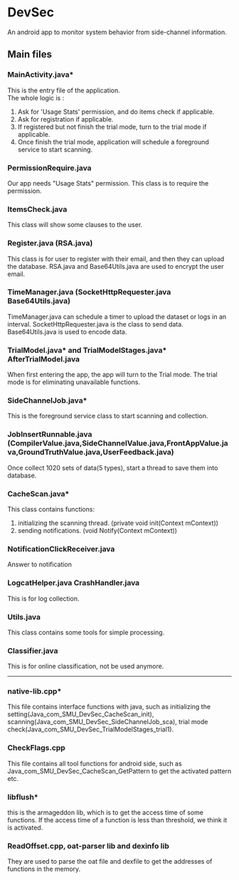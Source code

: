 # DevSec
An android app to monitor system behavior from side-channel information.

## Main files
### MainActivity.java*
This is the entry file of the application.   
The whole logic is :  
1. Ask for 'Usage Stats' permission, and do items check if applicable.
2. Ask for registration if applicable.
3. If registered but not finish the trial mode, turn to the trial mode if applicable.
4. Once finish the trial mode, application will schedule a foreground service to start scanning.

### PermissionRequire.java
Our app needs "Usage Stats" permission. This class is to require the permission.

### ItemsCheck.java
This class will show some clauses to the user.

### Register.java (RSA.java)
This class is for user to register with their email, and then they can upload the database. RSA.java and Base64Utils.java are used to encrypt the user email.

### TimeManager.java (SocketHttpRequester.java Base64Utils.java)
TimeManager.java can schedule a timer to upload the dataset or logs in an interval. SocketHttpRequester.java is the class to send data.  Base64Utils.java is used to encode data.

### TrialModel.java* and TrialModelStages.java* AfterTrialModel.java
When first entering the app, the app will turn to the Trial mode. The trial mode is for eliminating unavailable functions.  

### SideChannelJob.java*
This is the foreground service class to start scanning and collection.  

### JobInsertRunnable.java (CompilerValue.java,SideChannelValue.java,FrontAppValue.java,GroundTruthValue.java,UserFeedback.java)
Once collect 1020 sets of data(5 types), start a thread to save them into database.  

### CacheScan.java*
This class contains functions:
1. initializing the scanning thread. (private void init(Context mContext))
2. sending notifications. (void Notify(Context mContext))

### NotificationClickReceiver.java
Answer to notification

### LogcatHelper.java CrashHandler.java
This is for log collection.

### Utils.java
This class contains some tools for simple processing.

### Classifier.java
This is for online classification, not be used anymore.


-------------------------------------------------------------------------------------------


### native-lib.cpp*
This file contains interface functions with java, such as initializing the setting(Java_com_SMU_DevSec_CacheScan_init), scanning(Java_com_SMU_DevSec_SideChannelJob_sca), trial mode check(Java_com_SMU_DevSec_TrialModelStages_trial1).   

### CheckFlags.cpp
This file contains all tool functions for android side, such as Java_com_SMU_DevSec_CacheScan_GetPattern to get the activated pattern etc.

### libflush*
this is the armageddon lib, which is to get the access time of some functions. If the access time of a function is less than threshold, we think it is activated.

### ReadOffset.cpp, oat-parser lib and dexinfo lib
They are used to parse the oat file and dexfile to get the addresses of functions in the memory.
